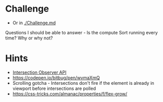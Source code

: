 # Challenge
- Or in [./Challenge.md](./Challenge.md)

Questions I should be able to answer -
Is the compute Sort running every time? Why or why not?


# Hints
- [Intersection Observer API](https://developer.mozilla.org/en-US/docs/Web/API/Intersection_Observer_API)
- https://codepen.io/bitbug/pen/wvmaXmQ
- Scrolling gotcha - Intersections don't fire if the element is already in viewport before intersections are polled
- https://css-tricks.com/almanac/properties/f/flex-grow/